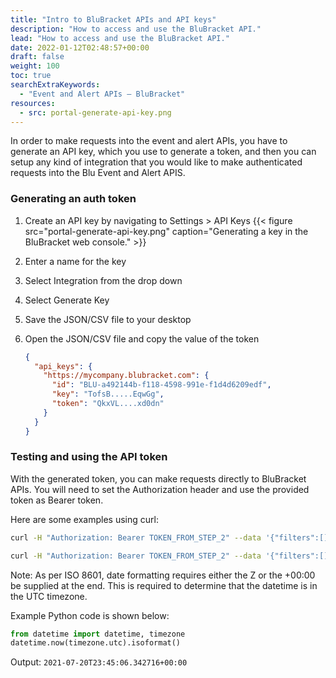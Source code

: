 ```yaml
---
title: "Intro to BluBracket APIs and API keys"
description: "How to access and use the BluBracket API."
lead: "How to access and use the BluBracket API."
date: 2022-01-12T02:48:57+00:00
draft: false
weight: 100
toc: true
searchExtraKeywords:
  - "Event and Alert APIs – BluBracket"
resources:
  - src: portal-generate-api-key.png
---
```


In order to make requests into the event and alert APIs, you have to generate an API key, which you use to generate a token, and then you can setup any kind of integration that you would like to make authenticated requests into the Blu Event and Alert APIS.

### Generating an auth token

1. Create an API key by navigating to Settings > API Keys
    {{< figure src="portal-generate-api-key.png" caption="Generating a key in the BluBracket web console." >}}
1. Enter a name for the key
1. Select Integration from the drop down
1. Select Generate Key
1. Save the JSON/CSV file to your desktop
1. Open the JSON/CSV file and copy the value of the token

    ```json
    {
      "api_keys": {
        "https://mycompany.blubracket.com": {
          "id": "BLU-a492144b-f118-4598-991e-f1d4d6209edf",
          "key": "TofsB.....EqwGg",
          "token": "QkxVL....xd0dn"
        }
      }
    }
    ```

### Testing and using the API token

With the generated token, you can make requests directly to BluBracket APIs. You will need to set the Authorization header and use the provided token as Bearer token.

Here are some examples using curl:

```sh
curl -H "Authorization: Bearer TOKEN_FROM_STEP_2" --data '{"filters":[]}' https://mycompany.blubracket.com/api/public/event/search

curl -H "Authorization: Bearer TOKEN_FROM_STEP_2" --data '{"filters":[]}' https://mycompany.blubracket.com/api/public/alert/search
```

Note: As per ISO 8601, date formatting requires either the Z or the +00:00 be supplied at the end. This is required to determine that the datetime is in the UTC timezone.

Example Python code is shown below:

```python
from datetime import datetime, timezone
datetime.now(timezone.utc).isoformat()
```

Output: `2021-07-20T23:45:06.342716+00:00`
